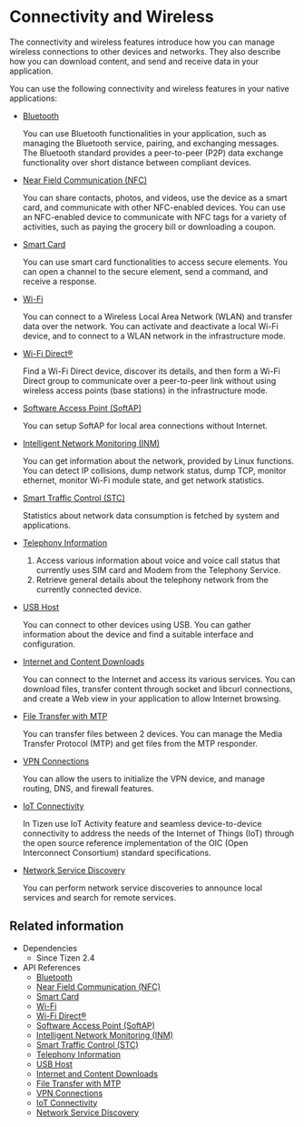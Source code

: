 # Connectivity and Wireless


The connectivity and wireless features introduce how you can manage wireless connections to other devices and networks. They also describe how you can download content, and send and receive data in your application.

You can use the following connectivity and wireless features in your native applications:

- [Bluetooth](bluetooth.md)

  You can use Bluetooth functionalities in your application, such as managing the Bluetooth service, pairing, and exchanging messages. The Bluetooth standard provides a peer-to-peer (P2P) data exchange functionality over short distance between compliant devices.

- [Near Field Communication (NFC)](nfc.md)

  You can share contacts, photos, and videos, use the device as a smart card, and communicate with other NFC-enabled devices. You can use an NFC-enabled device to communicate with NFC tags for a variety of activities, such as paying the grocery bill or downloading a coupon.

- [Smart Card](smartcard.md)

  You can use smart card functionalities to access secure elements. You can open a channel to the secure element, send a command, and receive a response.

- [Wi-Fi](wifi.md)

  You can connect to a Wireless Local Area Network (WLAN) and transfer data over the network. You can activate and deactivate a local Wi-Fi device, and to connect to a WLAN network in the infrastructure mode.

- [Wi-Fi Direct&reg;](wifi-direct.md)

  Find a Wi-Fi Direct device, discover its details, and then form a Wi-Fi Direct group to communicate over a peer-to-peer link without using wireless access points (base stations) in the infrastructure mode.

- [Software Access Point (SoftAP)](softap.md)

  You can setup SoftAP for local area connections without Internet.

- [Intelligent Network Monitoring (INM)](inm.md)

  You can get information about the network, provided by Linux functions. You can detect IP collisions, dump network status, dump TCP, monitor ethernet, monitor Wi-Fi module state, and get network statistics.

- [Smart Traffic Control (STC)](stc.md)

  Statistics about network data consumption is fetched by system and applications.

- [Telephony Information](telephony.md)

  1. Access various information about voice and voice call status that currently uses SIM card and Modem from the Telephony Service.
  2. Retrieve general details about the telephony network from the currently connected device.

- [USB Host](usb-host.md)

  You can connect to other devices using USB. You can gather information about the device and find a suitable interface and configuration.

- [Internet and Content Downloads](internet-download.md)

  You can connect to the Internet and access its various services. You can download files, transfer content through socket and libcurl connections, and create a Web view in your application to allow Internet browsing.

- [File Transfer with MTP](mtp.md)

  You can transfer files between 2 devices. You can manage the Media Transfer Protocol (MTP) and get files from the MTP responder.

- [VPN Connections](vpn.md)

  You can allow the users to initialize the VPN device, and manage routing, DNS, and firewall features.

- [IoT Connectivity](iotcon.md)

  In Tizen use IoT Activity feature and seamless device-to-device connectivity to address the needs of the Internet of Things (IoT) through the open source reference implementation of the OIC (Open Interconnect Consortium) standard specifications.

- [Network Service Discovery](nsd.md)

  You can perform network service discoveries to announce local services and search for remote services.

## Related information
- Dependencies
  - Since Tizen 2.4
- API References
  - [Bluetooth](../../api/common/latest/group__CAPI__NETWORK__BLUETOOTH__MODULE.html)
  - [Near Field Communication (NFC)](../../api/common/latest/group__CAPI__NETWORK__NFC__MODULE.html)
  - [Smart Card](../../api/common/latest/group__CAPI__NETWORK__SMARTCARD__MODULE.html)
  - [Wi-Fi](../../api/common/latest/group__CAPI__NETWORK__WIFI__MANAGER__MODULE.html)
  - [Wi-Fi Direct&reg;](../../api/common/latest/group__CAPI__NETWORK__WIFI__DIRECT__MODULE.html)
  - [Software Access Point (SoftAP)](../../api/common/latest/group__CAPI__NETWORK__SOFTAP__MODULE.html)
  - [Intelligent Network Monitoring (INM)](../../api/common/latest/group__CAPI__NETWORK__INM__MODULE.html)
  - [Smart Traffic Control (STC)](../../api/common/latest/group__CAPI__NETWORK__STC__MODULE.html)
  - [Telephony Information](../../api/common/latest/group__CAPI__TELEPHONY__INFORMATION.html)
  - [USB Host](../../api/common/latest/group__CAPI__USB__HOST__MODULE.html)
  - [Internet and Content Downloads](../../api/common/latest/group__CAPI__WEB__DOWNLOAD__MODULE.html)
  - [File Transfer with MTP](../../api/common/latest/group__CAPI__NETWORK__MTP__MODULE.html)
  - [VPN Connections](../../api/common/latest/group__CAPI__NETWORK__VPN__SERVICE__MODULE.html)
  - [IoT Connectivity](../../api/common/latest/group__CAPI__IOT__CONNECTIVITY__MODULE.html)
  - [Network Service Discovery](../../api/common/latest/group__CAPI__NETWORK__DNSSD__MODULE.html)

